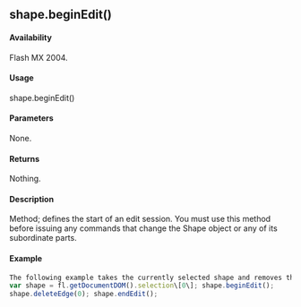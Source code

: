 ## shape.beginEdit()

#### Availability

Flash MX 2004.

#### Usage

shape.beginEdit()

#### Parameters

None.

#### Returns

Nothing.

#### Description

Method; defines the start of an edit session. You must use this method before issuing any commands that change the Shape object or any of its subordinate parts.

#### Example

```javascript
The following example takes the currently selected shape and removes the first edge in the edge array from it:
var shape = fl.getDocumentDOM().selection\[0\]; shape.beginEdit();
shape.deleteEdge(0); shape.endEdit();

```
